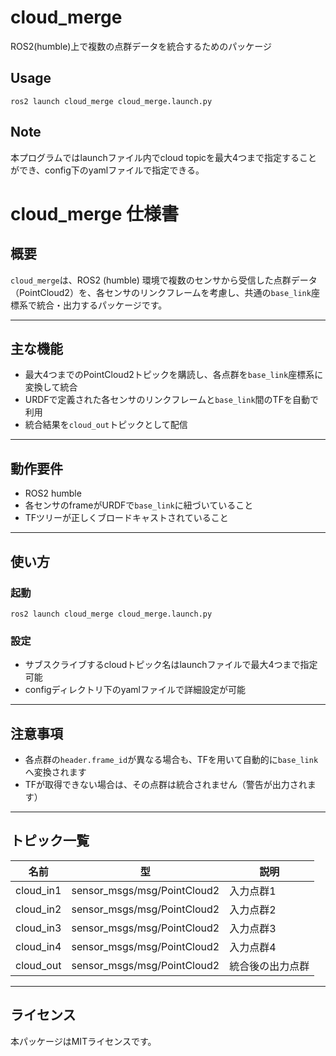 # cloud_merge
ROS2(humble)上で複数の点群データを統合するためのパッケージ

## Usage
```
ros2 launch cloud_merge cloud_merge.launch.py
```

## Note
本プログラムではlaunchファイル内でcloud topicを最大4つまで指定することができ、config下のyamlファイルで指定できる。

# cloud_merge 仕様書

## 概要
`cloud_merge`は、ROS2 (humble) 環境で複数のセンサから受信した点群データ（PointCloud2）を、各センサのリンクフレームを考慮し、共通の`base_link`座標系で統合・出力するパッケージです。

---

## 主な機能
- 最大4つまでのPointCloud2トピックを購読し、各点群を`base_link`座標系に変換して統合
- URDFで定義された各センサのリンクフレームと`base_link`間のTFを自動で利用
- 統合結果を`cloud_out`トピックとして配信

---

## 動作要件
- ROS2 humble
- 各センサのframeがURDFで`base_link`に紐づいていること
- TFツリーが正しくブロードキャストされていること

---

## 使い方

### 起動
```
ros2 launch cloud_merge cloud_merge.launch.py
```

### 設定
- サブスクライブするcloudトピック名はlaunchファイルで最大4つまで指定可能
- configディレクトリ下のyamlファイルで詳細設定が可能

---

## 注意事項
- 各点群の`header.frame_id`が異なる場合も、TFを用いて自動的に`base_link`へ変換されます
- TFが取得できない場合は、その点群は統合されません（警告が出力されます）

---

## トピック一覧

| 名前         | 型                                   | 説明                       |
|--------------|--------------------------------------|----------------------------|
| cloud_in1    | sensor_msgs/msg/PointCloud2          | 入力点群1                  |
| cloud_in2    | sensor_msgs/msg/PointCloud2          | 入力点群2                  |
| cloud_in3    | sensor_msgs/msg/PointCloud2          | 入力点群3                  |
| cloud_in4    | sensor_msgs/msg/PointCloud2          | 入力点群4                  |
| cloud_out    | sensor_msgs/msg/PointCloud2          | 統合後の出力点群           |

---

## ライセンス
本パッケージはMITライセンスです。
